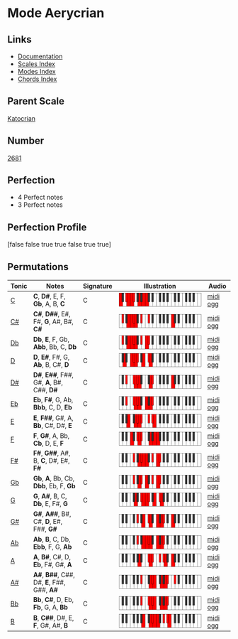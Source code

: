 # Mode Aerycrian

## Links

- [Documentation](index.md)
- [Scales Index](Scales.md)
- [Modes Index](Modes.md)
- [Chords Index](Chords.md)

## Parent Scale

[Katocrian](ScaleKatocrian.md)

## Number

[2681](https://ianring.com/musictheory/scales/2681)

## Perfection

- 4 Perfect notes
- 3 Perfect notes

## Perfection Profile

[false false true true false true true]

## Permutations

| Tonic | Notes | Signature | Illustration | Audio |
|-------|-------|-----------|--------------|-------|
| [C](ModeCNaturalAerycrian.md) | **C**, **D#**, E, F, **Gb**, A, B, **C** | C | ![CNaturalAerycrian](ModeCNaturalAerycrian.png) | [midi](ModeCNaturalAerycrian.mid) [ogg](ModeCNaturalAerycrian.ogg) |
| [C#](ModeCSharpAerycrian.md) | **C#**, **D##**, E#, F#, **G**, A#, B#, **C#** | C | ![CSharpAerycrian](ModeCSharpAerycrian.png) | [midi](ModeCSharpAerycrian.mid) [ogg](ModeCSharpAerycrian.ogg) |
| [Db](ModeDFlatAerycrian.md) | **Db**, **E**, F, Gb, **Abb**, Bb, C, **Db** | C | ![DFlatAerycrian](ModeDFlatAerycrian.png) | [midi](ModeDFlatAerycrian.mid) [ogg](ModeDFlatAerycrian.ogg) |
| [D](ModeDNaturalAerycrian.md) | **D**, **E#**, F#, G, **Ab**, B, C#, **D** | C | ![DNaturalAerycrian](ModeDNaturalAerycrian.png) | [midi](ModeDNaturalAerycrian.mid) [ogg](ModeDNaturalAerycrian.ogg) |
| [D#](ModeDSharpAerycrian.md) | **D#**, **E##**, F##, G#, **A**, B#, C##, **D#** | C | ![DSharpAerycrian](ModeDSharpAerycrian.png) | [midi](ModeDSharpAerycrian.mid) [ogg](ModeDSharpAerycrian.ogg) |
| [Eb](ModeEFlatAerycrian.md) | **Eb**, **F#**, G, Ab, **Bbb**, C, D, **Eb** | C | ![EFlatAerycrian](ModeEFlatAerycrian.png) | [midi](ModeEFlatAerycrian.mid) [ogg](ModeEFlatAerycrian.ogg) |
| [E](ModeENaturalAerycrian.md) | **E**, **F##**, G#, A, **Bb**, C#, D#, **E** | C | ![ENaturalAerycrian](ModeENaturalAerycrian.png) | [midi](ModeENaturalAerycrian.mid) [ogg](ModeENaturalAerycrian.ogg) |
| [F](ModeFNaturalAerycrian.md) | **F**, **G#**, A, Bb, **Cb**, D, E, **F** | C | ![FNaturalAerycrian](ModeFNaturalAerycrian.png) | [midi](ModeFNaturalAerycrian.mid) [ogg](ModeFNaturalAerycrian.ogg) |
| [F#](ModeFSharpAerycrian.md) | **F#**, **G##**, A#, B, **C**, D#, E#, **F#** | C | ![FSharpAerycrian](ModeFSharpAerycrian.png) | [midi](ModeFSharpAerycrian.mid) [ogg](ModeFSharpAerycrian.ogg) |
| [Gb](ModeGFlatAerycrian.md) | **Gb**, **A**, Bb, Cb, **Dbb**, Eb, F, **Gb** | C | ![GFlatAerycrian](ModeGFlatAerycrian.png) | [midi](ModeGFlatAerycrian.mid) [ogg](ModeGFlatAerycrian.ogg) |
| [G](ModeGNaturalAerycrian.md) | **G**, **A#**, B, C, **Db**, E, F#, **G** | C | ![GNaturalAerycrian](ModeGNaturalAerycrian.png) | [midi](ModeGNaturalAerycrian.mid) [ogg](ModeGNaturalAerycrian.ogg) |
| [G#](ModeGSharpAerycrian.md) | **G#**, **A##**, B#, C#, **D**, E#, F##, **G#** | C | ![GSharpAerycrian](ModeGSharpAerycrian.png) | [midi](ModeGSharpAerycrian.mid) [ogg](ModeGSharpAerycrian.ogg) |
| [Ab](ModeAFlatAerycrian.md) | **Ab**, **B**, C, Db, **Ebb**, F, G, **Ab** | C | ![AFlatAerycrian](ModeAFlatAerycrian.png) | [midi](ModeAFlatAerycrian.mid) [ogg](ModeAFlatAerycrian.ogg) |
| [A](ModeANaturalAerycrian.md) | **A**, **B#**, C#, D, **Eb**, F#, G#, **A** | C | ![ANaturalAerycrian](ModeANaturalAerycrian.png) | [midi](ModeANaturalAerycrian.mid) [ogg](ModeANaturalAerycrian.ogg) |
| [A#](ModeASharpAerycrian.md) | **A#**, **B##**, C##, D#, **E**, F##, G##, **A#** | C | ![ASharpAerycrian](ModeASharpAerycrian.png) | [midi](ModeASharpAerycrian.mid) [ogg](ModeASharpAerycrian.ogg) |
| [Bb](ModeBFlatAerycrian.md) | **Bb**, **C#**, D, Eb, **Fb**, G, A, **Bb** | C | ![BFlatAerycrian](ModeBFlatAerycrian.png) | [midi](ModeBFlatAerycrian.mid) [ogg](ModeBFlatAerycrian.ogg) |
| [B](ModeBNaturalAerycrian.md) | **B**, **C##**, D#, E, **F**, G#, A#, **B** | C | ![BNaturalAerycrian](ModeBNaturalAerycrian.png) | [midi](ModeBNaturalAerycrian.mid) [ogg](ModeBNaturalAerycrian.ogg) |
